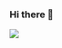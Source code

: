 ### Hi there 👋

<img src="[https://github-readme-linkedin-mu.vercel.app/]/[experience]?username=[noeliabentancor]" />
